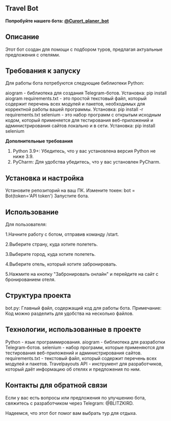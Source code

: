 ## **Travel Bot**
**Попробуйте нашего бота: [@Curort_planer_bot](https://t.me/Curort_planer_bot)**


## **Описание**
Этот бот создан для помощи с подбором туров, предлагая актуальные предложения с отелями.

## **Требования к запуску**
Для работы бота потребуются следующие библиотеки Python:

aiogram - библиотека для создания Telegram-ботов.
Установка: pip install aiogram
requirements.txt - это простой текстовый файл, который содержит перечень всех модулей и пакетов, необходимых для корректной работы вашей программы.
Установка: pip install -r requirements.txt
selenium - это набор программ с открытым исходным кодом, который применяется для тестирования веб-приложений и администрирования сайтов локально и в сети.
Установка: pip install selenium

**Дополнительные требования**

1. Python 3.9+: Убедитесь, что у вас установлена версия Python не ниже 3.9.
2. PyCharm: Для удобства убедитесь, что у вас установлен PyCharm.

## **Установка и настройка**
Установите репозиторий на ваш ПК.
Измените токен:
bot = Bot(token='API token')
Запустите бота.
## **Использование**
Для пользователя:

1.Начните работу с ботом, отправив команду /start.

2.Выберите страну, куда хотите полететь.

3.Выберите город, куда хотите полететь.

4.Выберите отель, который хотите забронировать.


5.Нажмите на кнопку "Забронировать онлайн" и перейдите на сайт с бронированием отеля.
## **Структура проекта**
bot.py: Главный файл, содержащий код для работы бота.
Примечание:
Код можно разделить для удобства на несколько файлов.

## **Технологии, использованные в проекте**
  Python - язык программирования.
  aiogram - библиотека для разработки Telegram-ботов.
  selenium - набор программ, которые применяются для тестирования веб-приложений и администрирования сайтов.
  requirements.txt - текстовый файл, который содержит перечень всех модулей и пакетов.
  Travelpayouts API - инструмент для разработчиков, который даёт информацию об отелях и предложения по ним.
## **Контакты для обратной связи**
Если у вас есть вопросы или предложения по улучшению бота, свяжитесь с разработчиком через Telegram: @BLITZKIRD.

Надеемся, что этот бот помог вам выбрать тур для отдыха.

